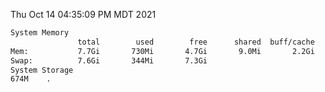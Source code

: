 Thu Oct 14 04:35:09 PM MDT 2021
```bash
System Memory
               total        used        free      shared  buff/cache   available
Mem:           7.7Gi       730Mi       4.7Gi       9.0Mi       2.2Gi       6.6Gi
Swap:          7.6Gi       344Mi       7.3Gi
System Storage
674M	.
```
